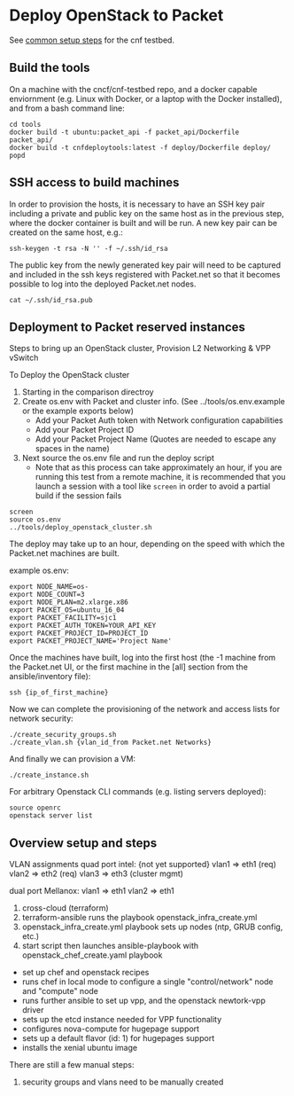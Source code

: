 # Deploy OpenStack to Packet

See [common setup steps](steps_to_deploy_testbed.mkd) for the cnf testbed.

## Build the tools

On a machine with the cncf/cnf-testbed repo, and a docker capable enviornment (e.g. Linux with Docker, or a laptop with the Docker installed), and from a bash command line:

```
cd tools
docker build -t ubuntu:packet_api -f packet_api/Dockerfile  packet_api/
docker build -t cnfdeploytools:latest -f deploy/Dockerfile deploy/
popd
```

## SSH access to build machines

In order to provision the hosts, it is necessary to have an SSH key pair including a private and public key on the same host as in the previous step, where the docker container is built and will be run.  A new key pair can be created on the same host, e.g.:

```
ssh-keygen -t rsa -N '' -f ~/.ssh/id_rsa
```

The public key from the newly generated key pair will need to be captured and included in the ssh keys registered with Packet.net so that it becomes possible to log into the deployed Packet.net nodes.

```
cat ~/.ssh/id_rsa.pub
```

## Deployment to Packet reserved instances

Steps to bring up an OpenStack cluster, Provision L2 Networking & VPP vSwitch

To Deploy the OpenStack cluster
1. Starting in the comparison directroy
3. Create os.env with Packet and cluster info.  (See ../tools/os.env.example or the example exports below)
   * Add your Packet Auth token with Network configuration capabilities
   * Add your Packet Project ID
   * Add your Packet Project Name (Quotes are needed to escape any spaces in the name)
4. Next source the os.env file and run the deploy script
   * Note that as this process can take approximately an hour, if you are running this test from a remote machine, it is recommended that you launch a session with a tool like `screen` in order to avoid a partial build if the session fails

```
screen
source os.env
../tools/deploy_openstack_cluster.sh
```

The deploy may take up to an hour, depending on the speed with which the Packet.net machines are built.

example os.env:
```
export NODE_NAME=os-
export NODE_COUNT=3
export NODE_PLAN=m2.xlarge.x86
export PACKET_OS=ubuntu_16_04
export PACKET_FACILITY=sjc1
export PACKET_AUTH_TOKEN=YOUR_API_KEY
export PACKET_PROJECT_ID=PROJECT_ID
export PACKET_PROJECT_NAME='Project Name'
```

Once the machines have built, log into the first host (the -1 machine from the Packet.net UI, or the first machine in the [all] section from the ansible/inventory file):

```
ssh {ip_of_first_machine}
```

Now we can complete the provisioning of the network and access lists for network security:

```
./create_security_groups.sh
./create_vlan.sh {vlan_id_from Packet.net Networks}
```

And finally we can provision a VM:

```
./create_instance.sh
```

For arbitrary Openstack CLI commands (e.g. listing servers deployed):

```
source openrc
openstack server list
```


## Overview setup and steps

VLAN assignments
quad port intel:
{not yet supported}
  vlan1 => eth1 (req)
  vlan2 => eth2 (req)
  vlan3 => eth3 (cluster mgmt)

dual port Mellanox:
   vlan1 => eth1
   vlan2 => eth1


1. cross-cloud (terraform)
2. terraform-ansible runs the playbook openstack_infra_create.yml 
3. openstack_infra_create.yml playbook sets up nodes (ntp, GRUB config, etc.)
4. start script then launches ansible-playbook with openstack_chef_create.yaml playbook
  - set up chef and openstack recipes
  - runs chef in local mode to configure a single "control/network" node and "compute" node
  - runs further ansible to set up vpp, and the openstack newtork-vpp driver
  - sets up the etcd instance needed for VPP functionality
  - configures nova-compute for hugepage support
  - sets up a default flavor (id: 1) for hugepages support
  - installs the xenial ubuntu image

There are still a few manual steps:

1. security groups and vlans need to be manually created

